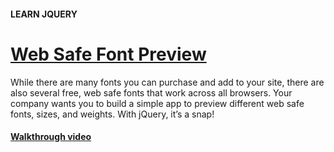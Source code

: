 #### LEARN JQUERY

# [Web Safe Font Preview](https://www.codecademy.com/courses/learn-jquery/projects/font-preview)

While there are many fonts you can purchase and add to your site, there are also several free, web safe fonts that work across all browsers. 
Your company wants you to build a simple app to preview different web safe fonts, sizes, and weights. 
With jQuery, it’s a snap!

#### [Walkthrough video](https://youtu.be/_ICEqxIPgxg)
